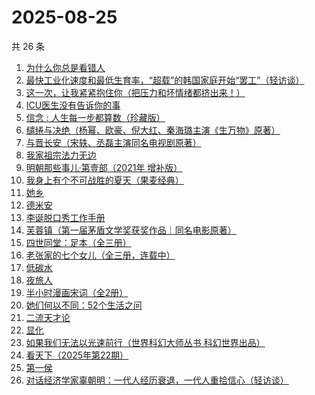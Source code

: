 # 2025-08-25

共 26 条

<!-- BEGIN WEREAD -->
<!-- 最后更新时间 2025-08-25 07:08:19 +0800 -->
1. [为什么你总是看错人](https://weread.qq.com/web/bookDetail/0d132510813aba464g0136e3)
1. [最快工业化速度和最低生育率，“超载”的韩国家庭开始“罢工”（轻访谈）](https://weread.qq.com/web/bookDetail/e81320e0813aba44cg01598f)
1. [这一次，让我紧紧抱住你（把压力和坏情绪都挤出来！）](https://weread.qq.com/web/bookDetail/16832290813ab99deg011963)
1. [ICU医生没有告诉你的事](https://weread.qq.com/web/bookDetail/cb932bd0813aba4ceg0120b0)
1. [信念 : 人生每一步都算数（珍藏版）](https://weread.qq.com/web/bookDetail/9e1326b0813ab8736g0119ec)
1. [缱绻与决绝（杨幂、欧豪、倪大红、秦海璐主演《生万物》原著）](https://weread.qq.com/web/bookDetail/d6f320605bf576d6f394eec)
1. [与晋长安（宋轶、丞磊主演同名电视剧原著）](https://weread.qq.com/web/bookDetail/34832750813ab74e9g014a38)
1. [我家祖宗法力无边](https://weread.qq.com/web/bookDetail/48332f40813aba3f3g011ddc)
1. [明朝那些事儿·第壹部（2021年 增补版）](https://weread.qq.com/web/bookDetail/4973271072710be8497f5d2)
1. [我身上有个不可战胜的夏天（果麦经典）](https://weread.qq.com/web/bookDetail/160321a0813aba1dfg0109cf)
1. [她乡](https://weread.qq.com/web/bookDetail/a8132880813aba292g014556)
1. [德米安](https://weread.qq.com/web/bookDetail/6f532ce0813aba3f3g01062f)
1. [李诞脱口秀工作手册](https://weread.qq.com/web/bookDetail/17e324b07268888017e4c11)
1. [芙蓉镇（第一届茅盾文学奖获奖作品｜同名电影原著）](https://weread.qq.com/web/bookDetail/cba32c5071a224b0cba2822)
1. [四世同堂：足本（全三册）](https://weread.qq.com/web/bookDetail/7e532a50716787a47e5d34a)
1. [老张家的七个女儿（全三册，连载中）](https://weread.qq.com/web/bookDetail/12332100813ab8b6cg0155cf)
1. [低碳水](https://weread.qq.com/web/bookDetail/16e32c50813aba461g018746)
1. [夜旅人](https://weread.qq.com/web/bookDetail/0f5325d0727079db0f587e7)
1. [半小时漫画宋词（全2册）](https://weread.qq.com/web/bookDetail/7e132a8071f5b2cf7e16cf9)
1. [她们何以不同：52个生活之问](https://weread.qq.com/web/bookDetail/dbc32840813ab9389g01691d)
1. [二流天才论](https://weread.qq.com/web/bookDetail/10a32190813aba287g010e6c)
1. [显化](https://weread.qq.com/web/bookDetail/1d932210813aba461g015994)
1. [如果我们无法以光速前行（世界科幻大师丛书 科幻世界出品）](https://weread.qq.com/web/bookDetail/40e32260813ab8182g016818)
1. [看天下（2025年第22期）](https://weread.qq.com/web/bookDetail/9be32620813aba4a9g013e38)
1. [第一侯](https://weread.qq.com/web/bookDetail/2d332a50715706ec2d3ccec)
1. [对话经济学家辜朝明：一代人经历衰退，一代人重拾信心（轻访谈）](https://weread.qq.com/web/bookDetail/59132340813aba402g0142f4)
<!-- END WEREAD -->